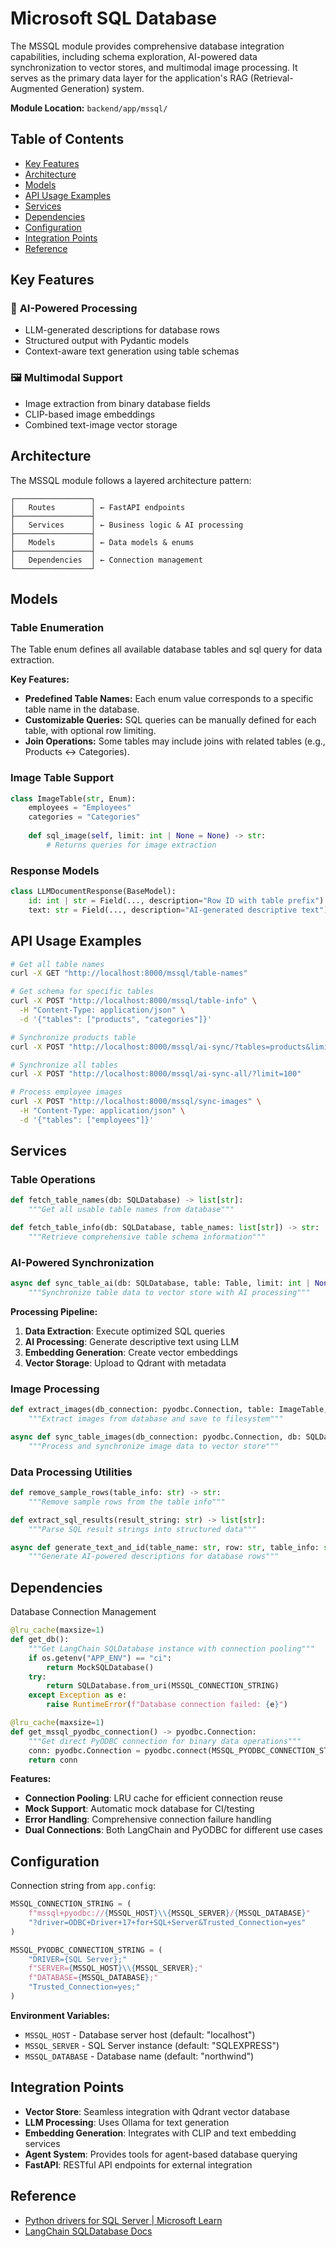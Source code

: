 # Microsoft SQL Database

The MSSQL module provides comprehensive database integration capabilities, including schema exploration, AI-powered data synchronization to vector stores, and multimodal image processing. It serves as the primary data layer for the application's RAG (Retrieval-Augmented Generation) system.

**Module Location:** `backend/app/mssql/`

## Table of Contents
- [Key Features](#key-features)
- [Architecture](#architecture)
- [Models](#models)
- [API Usage Examples](#api-usage-examples)
- [Services](#services)
- [Dependencies](#dependencies)
- [Configuration](#configuration)
- [Integration Points](#integration-points)
- [Reference](#reference)

## Key Features

### 🧠 **AI-Powered Processing**
- LLM-generated descriptions for database rows
- Structured output with Pydantic models
- Context-aware text generation using table schemas

### 🖼️ **Multimodal Support**
- Image extraction from binary database fields
- CLIP-based image embeddings
- Combined text-image vector storage

## Architecture

The MSSQL module follows a layered architecture pattern:

```
┌─────────────────┐
│   Routes        │ ← FastAPI endpoints
├─────────────────┤
│   Services      │ ← Business logic & AI processing
├─────────────────┤
│   Models        │ ← Data models & enums
├─────────────────┤
│   Dependencies  │ ← Connection management
└─────────────────┘
```

## Models

### Table Enumeration

The Table enum defines all available database tables and sql query for data extraction.

**Key Features:**
- **Predefined Table Names:** Each enum value corresponds to a specific table name in the database.
- **Customizable Queries:** SQL queries can be manually defined for each table, with optional row limiting.
- **Join Operations:** Some tables may include joins with related tables (e.g., Products ↔ Categories).

### Image Table Support

```python
class ImageTable(str, Enum):
    employees = "Employees"
    categories = "Categories"
    
    def sql_image(self, limit: int | None = None) -> str:
        # Returns queries for image extraction
```

### Response Models

```python
class LLMDocumentResponse(BaseModel):
    id: int | str = Field(..., description="Row ID with table prefix")
    text: str = Field(..., description="AI-generated descriptive text")
```

## API Usage Examples

```bash
# Get all table names
curl -X GET "http://localhost:8000/mssql/table-names"

# Get schema for specific tables
curl -X POST "http://localhost:8000/mssql/table-info" \
  -H "Content-Type: application/json" \
  -d '{"tables": ["products", "categories"]}'

# Synchronize products table
curl -X POST "http://localhost:8000/mssql/ai-sync/?tables=products&limit=50"

# Synchronize all tables
curl -X POST "http://localhost:8000/mssql/ai-sync-all/?limit=100"

# Process employee images
curl -X POST "http://localhost:8000/mssql/sync-images" \
  -H "Content-Type: application/json" \
  -d '{"tables": ["employees"]}'
```

## Services

### Table Operations
```python
def fetch_table_names(db: SQLDatabase) -> list[str]:
    """Get all usable table names from database"""

def fetch_table_info(db: SQLDatabase, table_names: list[str]) -> str:
    """Retrieve comprehensive table schema information"""
```

### AI-Powered Synchronization
```python
async def sync_table_ai(db: SQLDatabase, table: Table, limit: int | None = None) -> list[str]:
    """Synchronize table data to vector store with AI processing"""
```

**Processing Pipeline:**
1. **Data Extraction**: Execute optimized SQL queries
2. **AI Processing**: Generate descriptive text using LLM
3. **Embedding Generation**: Create vector embeddings
4. **Vector Storage**: Upload to Qdrant with metadata

### Image Processing
```python
def extract_images(db_connection: pyodbc.Connection, table: ImageTable, export_dir: str = "exports") -> str:
    """Extract images from database and save to filesystem"""

async def sync_table_images(db_connection: pyodbc.Connection, db: SQLDatabase, image_table: ImageTable) -> list[str]:
    """Process and synchronize image data to vector store"""
```

### Data Processing Utilities

```python
def remove_sample_rows(table_info: str) -> str:
    """Remove sample rows from the table info"""

def extract_sql_results(result_string: str) -> list[str]:
    """Parse SQL result strings into structured data"""

async def generate_text_and_id(table_name: str, row: str, table_info: str) -> tuple[str, str] | None:
    """Generate AI-powered descriptions for database rows"""
```

## Dependencies
Database Connection Management

```python
@lru_cache(maxsize=1)
def get_db():
    """Get LangChain SQLDatabase instance with connection pooling"""
    if os.getenv("APP_ENV") == "ci":
        return MockSQLDatabase()
    try:
        return SQLDatabase.from_uri(MSSQL_CONNECTION_STRING)
    except Exception as e:
        raise RuntimeError(f"Database connection failed: {e}")

@lru_cache(maxsize=1)  
def get_mssql_pyodbc_connection() -> pyodbc.Connection:
    """Get direct PyODBC connection for binary data operations"""
    conn: pyodbc.Connection = pyodbc.connect(MSSQL_PYODBC_CONNECTION_STRING)
    return conn
```

**Features:**
- **Connection Pooling**: LRU cache for efficient connection reuse
- **Mock Support**: Automatic mock database for CI/testing
- **Error Handling**: Comprehensive connection failure handling
- **Dual Connections**: Both LangChain and PyODBC for different use cases


## Configuration

Connection string from `app.config`:

```python
MSSQL_CONNECTION_STRING = (
    f"mssql+pyodbc://{MSSQL_HOST}\\{MSSQL_SERVER}/{MSSQL_DATABASE}"
    "?driver=ODBC+Driver+17+for+SQL+Server&Trusted_Connection=yes"
)

MSSQL_PYODBC_CONNECTION_STRING = (
    "DRIVER={SQL Server};"
    f"SERVER={MSSQL_HOST}\\{MSSQL_SERVER};"
    f"DATABASE={MSSQL_DATABASE};"
    "Trusted_Connection=yes;"
)
```

**Environment Variables:**
- `MSSQL_HOST` - Database server host (default: "localhost")
- `MSSQL_SERVER` - SQL Server instance (default: "SQLEXPRESS")  
- `MSSQL_DATABASE` - Database name (default: "northwind")

## Integration Points

- **Vector Store**: Seamless integration with Qdrant vector database
- **LLM Processing**: Uses Ollama for text generation
- **Embedding Generation**: Integrates with CLIP and text embedding services
- **Agent System**: Provides tools for agent-based database querying
- **FastAPI**: RESTful API endpoints for external integration

## Reference
- [Python drivers for SQL Server | Microsoft Learn](https://learn.microsoft.com/en-us/sql/connect/python/python-driver-for-sql-server?view=sql-server-ver17)
- [LangChain SQLDatabase Docs](https://python.langchain.com/api_reference/community/utilities/langchain_community.utilities.sql_database.SQLDatabase.html)
